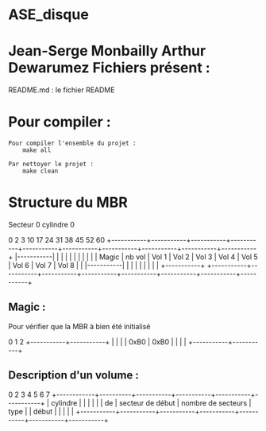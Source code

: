 ASE_disque
==========
Jean-Serge Monbailly
Arthur Dewarumez
Fichiers présent :
==================
README.md     : le fichier README


Pour compiler :
===============
	Pour compiler l'ensemble du projet :
		make all

	Par nettoyer le projet :
		make clean

Structure du MBR
================
Secteur 0 cylindre 0

0           2           3           10          17          24          31          38          45          52         60
+-----------+-----------+-----------+-----------+-----------+-----------+-----------+-----------+-----------+-----------+
|-----------|           |           |           |           |           |           |           |           |           |
|   Magic   |  nb  vol  |   Vol 1   |   Vol 2   |   Vol 3   |   Vol 4   |   Vol 5   |   Vol 6   |   Vol 7   |   Vol 8   |
|           |-----------|           |           |           |           |           |           |           |           |
+-----------+           +-----------+-----------+-----------+-----------+-----------+-----------+-----------+-----------+

Magic :
-------
Pour vérifier que la MBR à bien été initialisé

0           1           2
+-----------+-----------+
|           |           |
|   0xB0    |   0xB0    |
|           |           |
+-----------+-----------+

Description d'un volume :
-------------------------

0           2           3           4           5           6           7
+------------+----------+-----------+-----------+-----------+-----------+
| cylindre |            |                       |                       |           |
|    de    |   secteur de début    |   nombre de secteurs  |    type   |
|  début   |           |                       |                       |           |
+-----------+-----------+-----------+-----------+-----------+-----------+-----------+